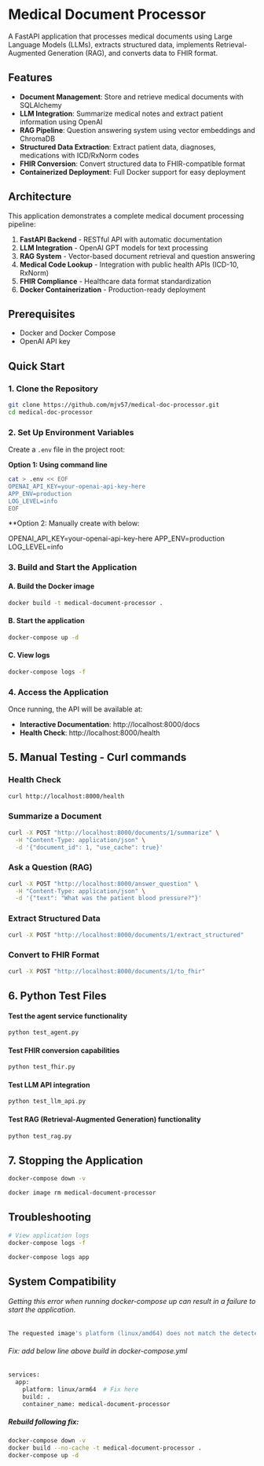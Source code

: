 # Medical Document Processor

A FastAPI application that processes medical documents using Large Language Models (LLMs), extracts structured data, implements Retrieval-Augmented Generation (RAG), and converts data to FHIR format.

## Features

- **Document Management**: Store and retrieve medical documents with SQLAlchemy
- **LLM Integration**: Summarize medical notes and extract patient information using OpenAI
- **RAG Pipeline**: Question answering system using vector embeddings and ChromaDB
- **Structured Data Extraction**: Extract patient data, diagnoses, medications with ICD/RxNorm codes
- **FHIR Conversion**: Convert structured data to FHIR-compatible format
- **Containerized Deployment**: Full Docker support for easy deployment

## Architecture

This application demonstrates a complete medical document processing pipeline:

1. **FastAPI Backend** - RESTful API with automatic documentation
2. **LLM Integration** - OpenAI GPT models for text processing
3. **RAG System** - Vector-based document retrieval and question answering
4. **Medical Code Lookup** - Integration with public health APIs (ICD-10, RxNorm)
5. **FHIR Compliance** - Healthcare data format standardization
6. **Docker Containerization** - Production-ready deployment

## Prerequisites

- Docker and Docker Compose
- OpenAI API key

## Quick Start

### 1. Clone the Repository

```bash
git clone https://github.com/mjv57/medical-doc-processor.git
cd medical-doc-processor
```

### 2. Set Up Environment Variables

Create a `.env` file in the project root:

**Option 1: Using command line**

```bash
cat > .env << EOF
OPENAI_API_KEY=your-openai-api-key-here
APP_ENV=production
LOG_LEVEL=info
EOF
```



**Option 2: Manually create with below:



OPENAI_API_KEY=your-openai-api-key-here
APP_ENV=production
LOG_LEVEL=info


### 3. Build and Start the Application


#### A. Build the Docker image

```bash
docker build -t medical-document-processor .
```

#### B. Start the application
```bash
docker-compose up -d
```

#### C. View logs 
```bash
docker-compose logs -f
```

### 4. Access the Application

Once running, the API will be available at:
- **Interactive Documentation**: http://localhost:8000/docs
- **Health Check**: http://localhost:8000/health

## 5. Manual Testing - Curl commands

### Health Check
```bash
curl http://localhost:8000/health
```

### Summarize a Document 
```bash
curl -X POST "http://localhost:8000/documents/1/summarize" \
  -H "Content-Type: application/json" \
  -d '{"document_id": 1, "use_cache": true}'
```


### Ask a Question (RAG)
```bash
curl -X POST "http://localhost:8000/answer_question" \
  -H "Content-Type: application/json" \
  -d '{"text": "What was the patient blood pressure?"}'
```



### Extract Structured Data
```bash
curl -X POST "http://localhost:8000/documents/1/extract_structured"
```


### Convert to FHIR Format
```bash
curl -X POST "http://localhost:8000/documents/1/to_fhir"
```

## 6. Python Test Files

#### Test the agent service functionality
```bash
python test_agent.py
```

#### Test FHIR conversion capabilities
```bash
python test_fhir.py
```

#### Test LLM API integration
```bash
python test_llm_api.py
```

#### Test RAG (Retrieval-Augmented Generation) functionality
```bash
python test_rag.py
```


## 7. Stopping the Application
```bash
docker-compose down -v
```

```bash
docker image rm medical-document-processor
```

## Troubleshooting
```bash
# View application logs
docker-compose logs -f
```
```bash
docker-compose logs app
```

## System Compatibility 

###### Getting this error when running docker-compose up can result in a failure to start the application. 

```bash
The requested image's platform (linux/amd64) does not match the detected host platform (linux/arm64/v8) and no specific platform was requested.
```

###### Fix: add below line above build in docker-compose.yml

```bash
services:
  app:
    platform: linux/arm64  # Fix here
    build: .
    container_name: medical-document-processor
```

##### Rebuild following fix: 

```bash
docker-compose down -v
docker build --no-cache -t medical-document-processor .
docker-compose up -d
```



